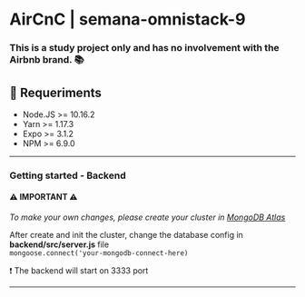 # AirCnC | semana-omnistack-9

### This is a study project only and has no involvement with the Airbnb brand. :books:

## :electric_plug: Requeriments

- Node.JS >= 10.16.2
- Yarn >= 1.17.3
- Expo >= 3.1.2
- NPM >= 6.9.0

<hr />

### Getting started - Backend

#### :warning: IMPORTANT :warning:
_To make your own changes, please create your cluster in <a href="https://www.mongodb.com/">MongoDB Atlas</a>_

After create and init the cluster, change the database config in <b>backend/src/server.js</b> file<br/>
`mongoose.connect('your-mongodb-connect-here)`<br/>

:heavy_exclamation_mark: The backend will start on 3333 port

<hr />
